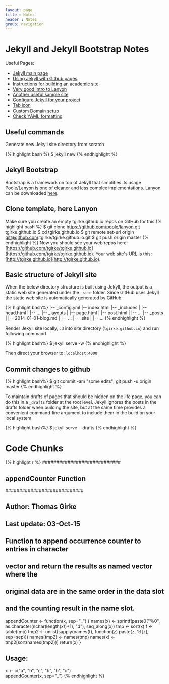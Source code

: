 ```yaml
---
layout: page
title : Notes
header : Notes
group: navigation
---
```


# Jekyll and Jekyll Bootstrap Notes

Useful Pages:

* [Jekyll main page](http://jekyllrb.com/)
* [Using Jekyll with Github pages](https://help.github.com/articles/using-jekyll-with-pages/)
* [Instructions for building an academic site](http://svmiller.com/blog/2015/08/create-your-website-in-jekyll/)
* [Very good intro to Lanyon](http://anandmanisankar.com/posts/set-up-blog-jekyll-github-pages/)
* [Another useful sample site](http://kbroman.org/pages/about.html)
* [Configure Jekyll for your project](http://downtothewire.io/2015/08/15/configuring-jekyll-for-user-and-project-github-pages/)
* [Tab icon](http://modernweb.com/2013/10/28/building-a-blog-with-jekyll/)
* [Custom Domain setup](http://anandmanisankar.com/posts/set-up-blog-jekyll-github-pages-2/)
* [Check YAML formatting](http://www.yamllint.com/)


## Useful commands 

Generate new Jekyll site directory from scratch

{% highlight bash %}
$ jekyll new <directory>
{% endhighlight %}

## Jekyll Bootstrap
Bootstrap is a framework on top of Jekyll that simplifies its usage
Poole/Lanyon is one of cleaner and less complex implementations.
Lanyon can be downloaded [here](https://github.com/poole/lanyon).

## Clone template, here Lanyon
Make sure you create an empty tgirke.github.io repos on GitHub for this 
{% highlight bash %}
$ git clone https://github.com/poole/lanyon.git tgirke.github.io
$ cd tgirke.github.io
$ git remote set-url origin git@github.com:tgirke/tgirke.github.io.git
$ git push origin master
{% endhighlight %}
Now you should see your web repos here: [https://github.com/tgirke/tgirke.github.io](https://github.com/tgirke/tgirke.github.io).
Your web site's URL is this: [http://tgirke.github.io](http://tgirke.github.io). 

## Basic structure of Jekyll site
When the below directory structure is built using Jekyll, the output is a
static web site generated under the <code>_site</code> folder. Since GitHub uses Jekyll
the static web site is automatically generated by GitHub.

{% highlight bash%}
|-- _config.yml
|-- index.html
|-- _includes
|       |-- head.html
|       |-- ...
|-- _layouts
|       |-- page.html
|       |-- post.html
|       |-- ...
|-- _posts
|       |-- 2014-01-01-blog.md
|       |-- ...
|-- _site
|       |-- ...
{% endhighlight %}

Render Jekyll site locally, <code>cd</code> into site directory (<code>tgirke.github.io</code>) 
and run following command. 

{% highlight bash%}
$ jekyll serve -w
{% endhighlight %}

Then direct your browser to: <code>localhost:4000</code>

## Commit changes to github
{% highlight bash%}
$ git commit -am "some edits"; git push -u origin master
{% endhighlight %}

To maintain drafts of pages that should be hidden on the life page, you can do
this in a <code>_drafts</code> folder at the root level. Jekyll ignores the posts in the
drafts folder when building the site, but at the same time provides a
convenient command-line argument to include them in the build on your local
system. 

{% highlight bash%}
$ jekyll serve --drafts
{% endhighlight %}



# Code Chunks 

{% highlight r %}
############################
## appendCounter Function ##
############################
## Author: Thomas Girke
## Last update: 03-Oct-15

## Function to append occurrence counter to entries in character 
## vector and return the results as named vector where the 
## original data are in the same order in the data slot
## and the counting result in the name slot.
appendCounter <- function(x, sep="_") {
    names(x) <- sprintf(paste0("%0", as.character(nchar(length(x))+1), 
                        "d"), seq_along(x))
    tmp <- sort(x)
    f <- table(tmp)
    tmp2 <- unlist(sapply(names(f), function(z) paste(z, 1:f[z], 
                   sep=sep)))
    names(tmp2) <- names(tmp)
    names(x) <- tmp2[sort(names(tmp2))]
    return(x)
}
## Usage:
x <-  c("a", "b", "c", "b", "h", "c")                                            
appendCounter(x, sep="_")
{% endhighlight %}

